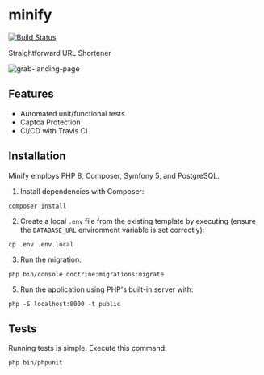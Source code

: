 # minify

[![Build Status](https://travis-ci.com/NNR-DOS/minify.svg?branch=main)](https://travis-ci.com/NNR-DOS/minify)

Straightforward URL Shortener

![grab-landing-page](https://github.com/NNR-DOS/minify/blob/main/minify.gif)

## Features
- Automated unit/functional tests
- Captca Protection
- CI/CD with Travis CI

## Installation

Minify employs PHP 8, Composer, Symfony 5, and PostgreSQL.

1. Install dependencies with Composer:

`composer install`

2. Create a local `.env` file from the existing template by executing (ensure the `DATABASE_URL` environment variable is set correctly):

`cp .env .env.local`

3. Run the migration:

`php bin/console doctrine:migrations:migrate`

5. Run the application using PHP's built-in server with:

`php -S localhost:8000 -t public`

## Tests

Running tests is simple. Execute this command:

`php bin/phpunit`
